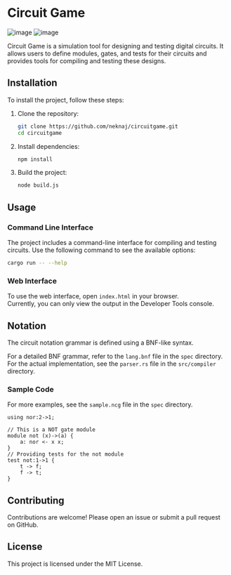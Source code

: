 # Circuit Game

![image](https://img.shields.io/badge/-TypeScript-103040.svg?logo=typescript&style=popout)
![image](https://img.shields.io/badge/-Rust-403540.svg?logo=rust&style=popout)

Circuit Game is a simulation tool for designing and testing digital circuits. It allows users to define modules, gates, and tests for their circuits and provides tools for compiling and testing these designs.

## Installation

To install the project, follow these steps:

1. Clone the repository:
    ```sh
    git clone https://github.com/neknaj/circuitgame.git
    cd circuitgame
    ```

2. Install dependencies:
    ```sh
    npm install
    ```

3. Build the project:
    ```sh
    node build.js
    ```

## Usage

### Command Line Interface

The project includes a command-line interface for compiling and testing circuits. Use the following command to see the available options:
```sh
cargo run -- --help
```

### Web Interface

To use the web interface, open `index.html` in your browser.  
Currently, you can only view the output in the Developer Tools console.

## Notation

The circuit notation grammar is defined using a BNF-like syntax.  

For a detailed BNF grammar, refer to the `lang.bnf` file in the `spec` directory.  
For the actual implementation, see the `parser.rs` file in the `src/compiler` directory.

### Sample Code

For more examples, see the `sample.ncg` file in the `spec` directory.
```ncg
using nor:2->1;

// This is a NOT gate module
module not (x)->(a) {
    a: nor <- x x;
}
// Providing tests for the not module
test not:1->1 {
    t -> f;
    f -> t;
}
```

## Contributing

Contributions are welcome! Please open an issue or submit a pull request on GitHub.

## License

This project is licensed under the MIT License.
